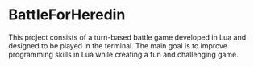 # BattleForHeredin
This project consists of a turn-based battle game developed in Lua and designed to be played in the terminal. The main goal is to improve programming skills in Lua while creating a fun and challenging game.

